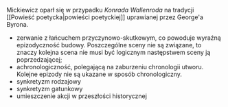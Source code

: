 Mickiewicz oparł się w przypadku *Konrada Wallenroda* na tradycji [[Powieść poetycka|powieści poetyckiej]] uprawianej przez George'a Byrona. 
- zerwanie z łańcuchem przyczynowo-skutkowym, co powoduje wyraźną epizodyczność budowy. Poszczególne sceny nie są związane, to znaczy kolejna scena nie musi być logicznym następstwem sceny ją poprzedzającej;
- achronologiczność, polegającą na zaburzeniu chronologii utworu. Kolejne epizody nie są ukazane w sposób chronologiczny.
- synkretyzm rodzajowy
- synkretyzm gatunkowy
- umieszczenie akcji w przeszłości historycznej
